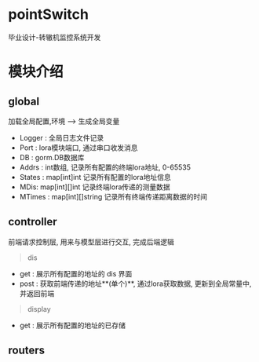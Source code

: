 # pointSwitch
毕业设计-转辙机监控系统开发



# 模块介绍

## global

加载全局配置,环境 --> 生成全局变量

- Logger : 全局日志文件记录
- Port : lora模块端口, 通过串口收发消息
- DB : gorm.DB数据库
- Addrs : int数组, 记录所有配置的终端lora地址, 0-65535
- States : map[int]int 记录所有配置的lora地址信息
- MDis: map[int]\[]int 记录终端lora传递的测量数据
- MTimes : map[int]\[]string  记录所有终端传递距离数据的时间

## controller

前端请求控制层, 用来与模型层进行交互, 完成后端逻辑

> dis

- get : 展示所有配置的地址的 dis 界面
- post : 获取前端传递的地址**(单个)**,  通过lora获取数据, 更新到全局常量中, 并返回前端

> display

- get : 展示所有配置的地址的已存储





## routers

